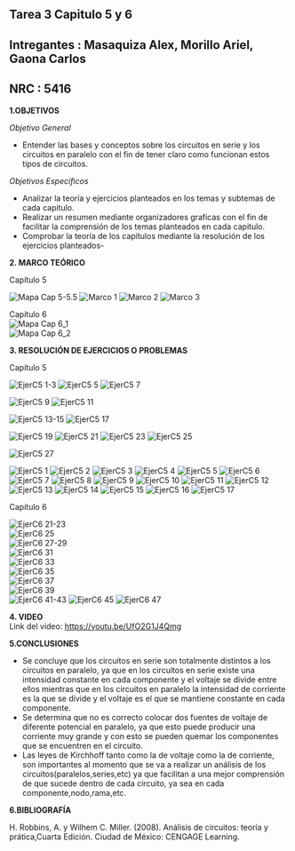 ## Tarea 3 Capitulo 5 y 6
## Intregantes : Masaquiza Alex, Morillo Ariel, Gaona Carlos
## NRC : 5416
**1.OBJETIVOS**

_Objetivo General_    
* Entender las bases y conceptos sobre los circuitos en serie y los circuitos en paralelo con el fin de tener claro como funcionan estos tipos de circuitos.    

_Objetivos Específicos_     
* Analizar la teoría y ejercicios planteados en los temas y subtemas de cada capitulo.   
* Realizar un resumen mediante organizadores graficas con el fin de facilitar la comprensión de los temas planteados en cada capitulo.   
* Comprobar la teoría de los capítulos mediante la resolución de los ejercicios planteados-

**2. MARCO TEÓRICO**

Capítulo 5

![Mapa Cap 5-5.5](https://github.com/AlexMP98/Tarea-3/blob/main/Imagenes/Fun.Prog%20Mapa%20cap%205-5.5.jpg)
![Marco 1](https://github.com/AlexMP98/Tarea-3/blob/main/Imagenes/Marco%20teorico%203-1.PNG)
![Marco 2](https://github.com/AlexMP98/Tarea-3/blob/main/Imagenes/Marco%20teorico%203-2.PNG)
![Marco 3](https://github.com/AlexMP98/Tarea-3/blob/main/Imagenes/Marco%20teorico%203-3.PNG)

Capítulo 6      
![Mapa Cap 6_1](https://github.com/AlexMP98/Tarea-3/blob/main/Imagenes/Cap6_1.jpg)     
![Mapa Cap 6_2](https://github.com/AlexMP98/Tarea-3/blob/main/Imagenes/Cap6_2.png)    

**3. RESOLUCIÓN DE EJERCICIOS O PROBLEMAS**

Capítulo 5

![EjerC5 1-3](https://github.com/AlexMP98/Tarea-3/blob/main/Imagenes/Ejer%201-3%20C5.png)
![EjerC5 5](https://github.com/AlexMP98/Tarea-3/blob/main/Imagenes/Ejer%205%20C5.png)
![EjerC5 7](https://github.com/AlexMP98/Tarea-3/blob/main/Imagenes/Ejer%207%20C5.png)

![EjerC5 9](https://github.com/AlexMP98/Tarea-3/blob/main/Imagenes/Ejer%209%20C5.png)
![EjerC5 11](https://github.com/AlexMP98/Tarea-3/blob/main/Imagenes/Ejer%2011%20C5.png)

![EjerC5 13-15](https://github.com/AlexMP98/Tarea-3/blob/main/Imagenes/Ejer%2013-15%20C5.png)
![EjerC5 17](https://github.com/AlexMP98/Tarea-3/blob/main/Imagenes/Ejer%2017%20C5.png)

![EjerC5 19](https://github.com/AlexMP98/Tarea-3/blob/main/Imagenes/Ejer%2019%20C5.png)
![EjerC5 21](https://github.com/AlexMP98/Tarea-3/blob/main/Imagenes/Ejer%2021%20C5.png)
![EjerC5 23](https://github.com/AlexMP98/Tarea-3/blob/main/Imagenes/Ejer%2023%20C5.png)
![EjerC5 25](https://github.com/AlexMP98/Tarea-3/blob/main/Imagenes/Ejer%2025%20C5.png)

![EjerC5 27](https://github.com/AlexMP98/Tarea-3/blob/main/Imagenes/Ejer%2027%20C5.png)

![EjerC5 1](https://github.com/AlexMP98/Tarea-3/blob/main/Imagenes/Ejercicio%203-1.PNG)
![EjerC5 2](https://github.com/AlexMP98/Tarea-3/blob/main/Imagenes/Ejercicio%203-2.PNG)
![EjerC5 3](https://github.com/AlexMP98/Tarea-3/blob/main/Imagenes/Ejercicio%203-3.PNG)
![EjerC5 4](https://github.com/AlexMP98/Tarea-3/blob/main/Imagenes/Ejercicio%203-4.PNG)
![EjerC5 5](https://github.com/AlexMP98/Tarea-3/blob/main/Imagenes/Ejercicio%203-5.PNG)
![EjerC5 6](https://github.com/AlexMP98/Tarea-3/blob/main/Imagenes/Ejercicio%203-6.PNG)
![EjerC5 7](https://github.com/AlexMP98/Tarea-3/blob/main/Imagenes/Ejercicio%203-7.PNG)
![EjerC5 8](https://github.com/AlexMP98/Tarea-3/blob/main/Imagenes/Ejercicio%203-8.PNG)
![EjerC5 9](https://github.com/AlexMP98/Tarea-3/blob/main/Imagenes/Ejercicio%203-9.PNG)
![EjerC5 10](https://github.com/AlexMP98/Tarea-3/blob/main/Imagenes/Ejercicio%203-10.PNG)
![EjerC5 11](https://github.com/AlexMP98/Tarea-3/blob/main/Imagenes/Ejercicio%203-11.PNG)
![EjerC5 12](https://github.com/AlexMP98/Tarea-3/blob/main/Imagenes/Ejercicio%203-12.PNG)
![EjerC5 13](https://github.com/AlexMP98/Tarea-3/blob/main/Imagenes/Ejercicio%203-13.PNG)
![EjerC5 14](https://github.com/AlexMP98/Tarea-3/blob/main/Imagenes/Ejercicio%203-14.PNG)
![EjerC5 15](https://github.com/AlexMP98/Tarea-3/blob/main/Imagenes/Ejercicio%203-15.PNG)
![EjerC5 16](https://github.com/AlexMP98/Tarea-3/blob/main/Imagenes/Ejercicio%203-16.PNG)
![EjerC5 17](https://github.com/AlexMP98/Tarea-3/blob/main/Imagenes/Ejercicio%203-17.PNG)


Capítulo 6


![EjerC6 21-23](https://github.com/AlexMP98/Tarea-3/blob/main/Imagenes/21-23.png)    
![EjerC6 25](https://github.com/AlexMP98/Tarea-3/blob/main/Imagenes/25.png)     
![EjerC6 27-29](https://github.com/AlexMP98/Tarea-3/blob/main/Imagenes/27-29.png)      
![EjerC6 31](https://github.com/AlexMP98/Tarea-3/blob/main/Imagenes/31.png)      
![EjerC6 33](https://github.com/AlexMP98/Tarea-3/blob/main/Imagenes/33.png)     
![EjerC6 35](https://github.com/AlexMP98/Tarea-3/blob/main/Imagenes/35.png)     
![EjerC6 37](https://github.com/AlexMP98/Tarea-3/blob/main/Imagenes/37.png)     
![EjerC6 39](https://github.com/AlexMP98/Tarea-3/blob/main/Imagenes/39.png)      
![EjerC6 41-43](https://github.com/AlexMP98/Tarea-3/blob/main/Imagenes/41-43.png) 
![EjerC6 45](https://github.com/AlexMP98/Tarea-3/blob/main/Imagenes/45.png) 
![EjerC6 47](https://github.com/AlexMP98/Tarea-3/blob/main/Imagenes/47.png) 



**4. VIDEO**     
Link del video: https://youtu.be/UfO2G1J4Qmg  


**5.CONCLUSIONES**    
* Se concluye que los circuitos en serie son totalmente distintos a los circuitos en paralelo, ya que en los circuitos en serie existe una intensidad constante en cada componente y el voltaje se divide entre ellos mientras que en los circuitos en paralelo la intensidad de corriente es la que se divide y el voltaje es el que se mantiene constante en cada componente.    
* Se determina que no es correcto colocar dos fuentes de voltaje de diferente potencial en paralelo, ya que esto puede producir una corriente muy grande y con esto se pueden quemar los componentes que se encuentren en el circuito.   
* Las leyes de Kirchhoff tanto como la de voltaje como la de corriente, son importantes al momento que se va a realizar un análisis de los circuitos(paralelos,series,etc) ya que facilitan a una mejor comprensión de que sucede dentro de cada circuito, ya sea en cada componente,nodo,rama,etc.

**6.BIBLIOGRAFÍA**

H. Robbins, A. y Wilhem C. Miller. (2008). Análisis de circuitos: teoría y prática,Cuarta Edición. Ciudad de México: CENGAGE Learning.
